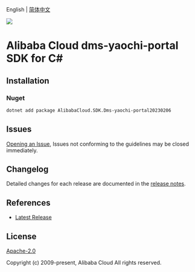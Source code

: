 English | [简体中文](README-CN.md)

![](https://aliyunsdk-pages.alicdn.com/icons/AlibabaCloud.svg)

# Alibaba Cloud dms-yaochi-portal SDK for C#

## Installation

### Nuget

```bash
dotnet add package AlibabaCloud.SDK.Dms-yaochi-portal20230206
```

## Issues

[Opening an Issue](https://github.com/aliyun/alibabacloud-csharp-sdk/issues/new), Issues not conforming to the guidelines may be closed immediately.

## Changelog

Detailed changes for each release are documented in the [release notes](./ChangeLog.md).

## References

* [Latest Release](https://github.com/aliyun/alibabacloud-csharp-sdk/)

## License

[Apache-2.0](http://www.apache.org/licenses/LICENSE-2.0)

Copyright (c) 2009-present, Alibaba Cloud All rights reserved.
